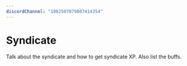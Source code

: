 ```yaml
---
discordChannel: "1082507079807414354"
---
```


# Syndicate
Talk about the syndicate and how to get syndicate XP. Also list the buffs. 